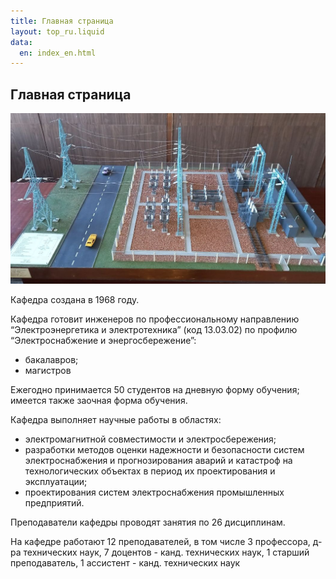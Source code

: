 ```yaml
---
title: Главная страница
layout: top_ru.liquid
data:
  en: index_en.html
---
```


## Главная страница

<div class="mainimg">

![](images/pic1.jpg)

</div>

Кафедра создана в 1968 году.
<!--<br>Заведует кафедрой д.т.н., профессор Бершадский Илья Адольфович.</p>-->

Кафедра готовит инженеров по профессиональному направлению
“Электроэнергетика и электротехника” (код 13.03.02) по профилю
“Электроснабжение и энергосбережение”:

- бакалавров;
- магистров

Ежегодно принимается 50 студентов на дневную форму обучения; имеется
также заочная форма обучения.

Кафедра выполняет научные работы в областях:

- электромагнитной совместимости и электросбережения;
- разработки методов оценки надежности и безопасности систем
  электроснабжения и прогнозирования аварий и катастроф на
  технологических объектах в период их проектирования и эксплуатации;
- проектирования систем электроснабжения промышленных предприятий.

Преподаватели кафедры проводят занятия по 26 дисциплинам.

На кафедре работают 12 преподавателей, в том числе 3 профессора, д-ра
технических наук, 7 доцентов - канд. технических наук, 1 старший
преподаватель, 1 ассистент - канд. технических наук
